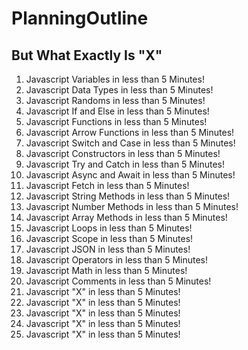 # PlanningOutline
## But What Exactly Is "X"
1. Javascript Variables in less than 5 Minutes!
2. Javascript Data Types in less than 5 Minutes!
3. Javascript Randoms in less than 5 Minutes!
4. Javascript If and Else in less than 5 Minutes!
5. Javascript Functions in less than 5 Minutes!
6. Javascript Arrow Functions in less than 5 Minutes!
7. Javascript Switch and Case in less than 5 Minutes!
8. Javascript Constructors in less than 5 Minutes!
9. Javascript Try and Catch in less than 5 Minutes!
10. Javascript Async and Await in less than 5 Minutes!
11. Javascript Fetch in less than 5 Minutes!
12. Javascript String Methods in less than 5 Minutes!
13. Javascript Number Methods in less than 5 Minutes!
14. Javascript Array Methods in less than 5 Minutes!
15. Javascript Loops in less than 5 Minutes!
16. Javascript Scope in less than 5 Minutes!
17. Javascript JSON in less than 5 Minutes!
18. Javascript Operators in less than 5 Minutes!
19. Javascript Math in less than 5 Minutes!
20. Javascript Comments in less than 5 Minutes!
21. Javascript "X" in less than 5 Minutes!
22. Javascript "X" in less than 5 Minutes!
23. Javascript "X" in less than 5 Minutes!
24. Javascript "X" in less than 5 Minutes!
25. Javascript "X" in less than 5 Minutes!

